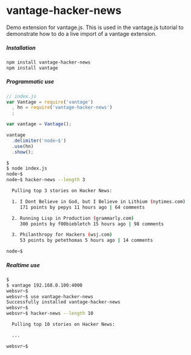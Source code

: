 # vantage-hacker-news

Demo extension for vantage.js. This is used in the vantage.js tutorial to demonstrate how to do a live import of a vantage extension.

##### Installation

```bash
npm install vantage-hacker-news
npm install vantage
```

##### Programmatic use

```js
// index.js
var Vantage = require('vantage')
  , hn = require('vantage-hacker-news')
  ;

var vantage = Vantage();

vantage
  .delimiter('node~$')
  .use(hn)
  .show();
```

```bash
$
$ node index.js
node~$ 
node~$ hacker-news --length 3

  Pulling top 3 stories on Hacker News:

  1. I Dont Believe in God, but I Believe in Lithium (nytimes.com)
     171 points by pepys 11 hours ago | 64 comments

  2. Running Lisp in Production (grammarly.com)
     300 points by f00biebletch 15 hours ago | 98 comments

  3. Philanthropy for Hackers (wsj.com)
     53 points by petethomas 5 hours ago | 14 comments

node~$
```

##### Realtime use

```bash
$
$ vantage 192.168.0.100:4000
websvr~$ 
websvr~$ use vantage-hacker-news
Successfully installed vantage-hacker-news
websvr~$ 
websvr~$ hacker-news --length 10

  Pulling top 10 stories on Hacker News:

  ...

websvr~$ 
```
